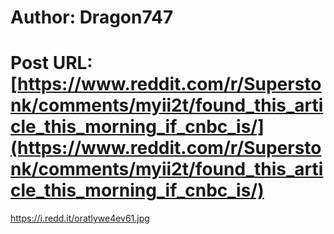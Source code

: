 # Author: Dragon747
# Post URL: [https://www.reddit.com/r/Superstonk/comments/myii2t/found_this_article_this_morning_if_cnbc_is/](https://www.reddit.com/r/Superstonk/comments/myii2t/found_this_article_this_morning_if_cnbc_is/)


https://i.redd.it/oratlywe4ev61.jpg